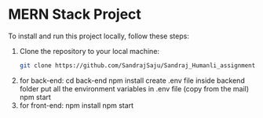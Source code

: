 # MERN Stack Project
To install and run this project locally, follow these steps:

1. Clone the repository to your local machine:
   ```bash
   git clone https://github.com/SandrajSaju/Sandraj_Humanli_assignment

2. for back-end:
   cd back-end
   npm install
   create .env file inside backend folder
   put all the environment variables in .env file (copy from the mail)
   npm start
4. for front-end:
   npm install
   npm start

    
